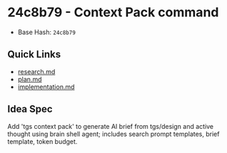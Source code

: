 # 24c8b79 - Context Pack command

- Base Hash: `24c8b79`

## Quick Links
- [research.md](./research.md)
- [plan.md](./plan.md)
- [implementation.md](./implementation.md)

## Idea Spec
Add 'tgs context pack' to generate AI brief from tgs/design and active thought using brain shell agent; includes search prompt templates, brief template, token budget.

